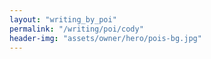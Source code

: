```yaml
---
layout: "writing_by_poi"
permalink: "/writing/poi/cody"
header-img: "assets/owner/hero/pois-bg.jpg"
---
```

